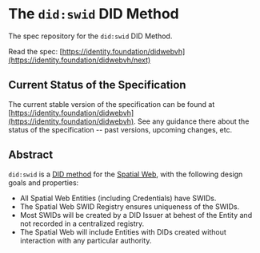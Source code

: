 # The `did:swid` DID Method

The spec repository for the `did:swid` DID Method.

Read the spec: [https://identity.foundation/didwebvh](https://identity.foundation/didwebvh/next)

## Current Status of the Specification

The current stable version of the specification can be found at
[https://identity.foundation/didwebvh](https://identity.foundation/didwebvh).
See any guidance there about the status of the specification -- past versions,
upcoming changes, etc.

## Abstract

`did:swid` is a [DID method](https://www.w3.org/TR/did-1.1/#methods) for the [Spatial Web](https://spatialwebfoundation.org/),
with the following design goals and properties:

- All Spatial Web Entities (including Credentials) have SWIDs.
- The Spatial Web SWID Registry ensures uniqueness of the SWIDs.
- Most SWIDs will be created by a DID Issuer at behest of the Entity and not recorded in a centralized registry.
- The Spatial Web will include Entities with DIDs created without interaction with any particular authority.
